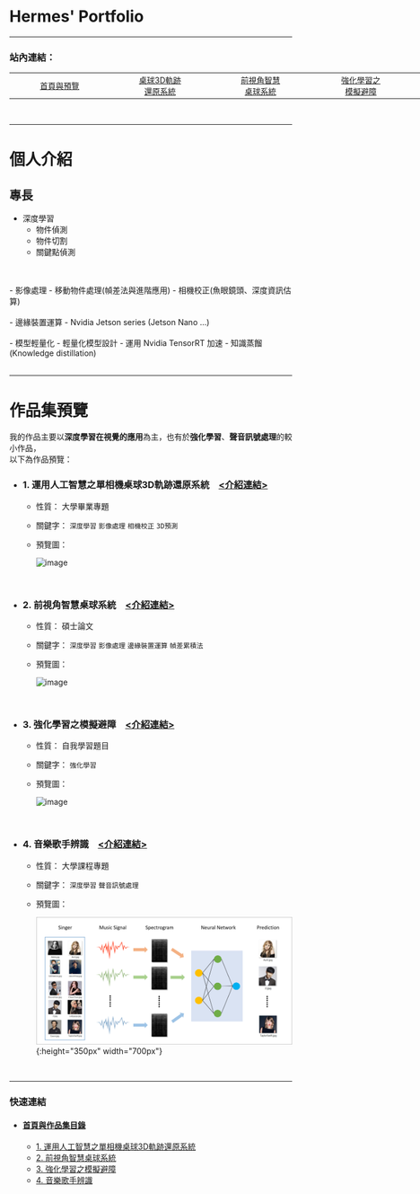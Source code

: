 # Hermes' Portfolio

---

### 站內連結：

<table style="width:1000px">
    <tr>
        <td align="center" width="165px">
            <a href="../">首頁與預覽</a><br>
        </td>
        <td align="center" width="165px">
            <a href="../work_1/">桌球3D軌跡<br>還原系統</a><br>
        </td>
        <td align="center" width="165px">
            <a href="../work_2/">前視角智慧<br>桌球系統</a><br>
        </td>
        <td align="center" width="165px">
            <a href="../work_3/">強化學習之<br>模擬避障</a><br>
        </td>
        <td align="center" width="165px">
            <a href="../work_4/">音樂歌手辨識</a><br>
        </td>
    </tr>
</table>

<br>

---

# 個人介紹

## 專長

- 深度學習
    - 物件偵測
    - 物件切割
    - 關鍵點偵測
<br>
<br>
- 影像處理
    - 移動物件處理(幀差法與進階應用)
    - 相機校正(魚眼鏡頭、深度資訊估算)
<br>
<br>
- 邊緣裝置運算
    - Nvidia Jetson series (Jetson Nano ...)
<br>
<br>
- 模型輕量化
  - 輕量化模型設計
  - 運用 Nvidia TensorRT 加速
  - 知識蒸餾 (Knowledge distillation)
<br>
<br>
    
--- 


# 作品集預覽

我的作品主要以**深度學習在視覺的應用**為主，也有於**強化學習**、**聲音訊號處理**的較小作品，<br>
以下為作品預覽：<br>

- ### 1. 運用人工智慧之單相機桌球3D軌跡還原系統&emsp;[&lt;介紹連結&gt;](work_1/README.md)
  - 性質： 大學畢業專題
  - 關鍵字： `深度學習` `影像處理` `相機校正` `3D預測`
  - 預覽圖：
    
    ![image](work_1/gif/snapshot_work1.gif)
    
<br>

- ### 2. 前視角智慧桌球系統&emsp;[&lt;介紹連結&gt;](work_2/README.md)
  - 性質： 碩士論文
  - 關鍵字： `深度學習` `影像處理` `邊緣裝置運算` `幀差累積法`
  - 預覽圖：
    
    ![image](work_2/gif/snapshot_work2.png)
    
<br>

- ### 3. 強化學習之模擬避障&emsp;[&lt;介紹連結&gt;](work_3/README.md)
  - 性質： 自我學習題目
  - 關鍵字： `強化學習`
  - 預覽圖：
    
    ![image](work_3/gif/snapshot_work3.gif)
  
<br>

- ### 4. 音樂歌手辨識&emsp;[&lt;介紹連結&gt;](work_4/README.md)
  - 性質： 大學課程專題
  - 關鍵字： `深度學習` `聲音訊號處理`
  - 預覽圖：
    
    ![image](work_4/pic/snapshot_work4.png){:height="350px" width="700px"}
  
<br>

---

### 快速連結
  - #### [首頁與作品集目錄](README.md)
      - [1. 運用人工智慧之單相機桌球3D軌跡還原系統](work_1/README.md)
      - [2. 前視角智慧桌球系統](work_2/README.md)
      - [3. 強化學習之模擬避障](work_3/README.md)
      - [4. 音樂歌手辨識](work_4/README.md)